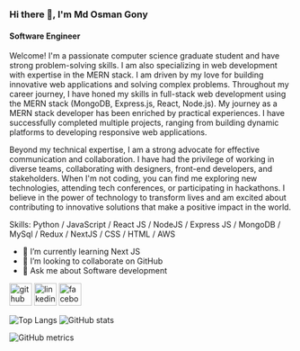 ### Hi there 👋, I'm Md Osman Gony
#### Software Engineer

Welcome! I'm a passionate computer science graduate student and have strong problem-solving skills. I am also specializing in web development with expertise in the MERN stack. I am driven by my love for building innovative web applications and solving complex problems. Throughout my career journey, I have honed my skills in full-stack web development using the MERN stack (MongoDB, Express.js, React, Node.js). My journey as a MERN stack developer has been enriched by practical experiences. I have successfully completed multiple projects, ranging from building dynamic platforms to developing responsive web applications. 


Beyond my technical expertise, I am a strong advocate for effective communication and collaboration. I have had the privilege of working in diverse teams, collaborating with designers, front-end developers, and stakeholders. When I'm not coding, you can find me exploring new technologies, attending tech conferences, or participating in hackathons. I believe in the power of technology to transform lives and am excited about contributing to innovative solutions that make a positive impact in the world.


Skills: Python / JavaScript / React JS / NodeJS / Express JS / MongoDB / MySql / Redux / NextJS / CSS / HTML / AWS

- 🌱 I’m currently learning Next JS 
- 👯 I’m looking to collaborate on GitHub 
- 💬 Ask me about Software development 


[<img src='https://cdn.jsdelivr.net/npm/simple-icons@3.0.1/icons/github.svg' alt='github' height='40'>](https://github.com/https://github.com/osmangony01)  [<img src='https://cdn.jsdelivr.net/npm/simple-icons@3.0.1/icons/linkedin.svg' alt='linkedin' height='40'>](https://www.linkedin.com/in/https://www.linkedin.com/in/mdosmangony//)  [<img src='https://cdn.jsdelivr.net/npm/simple-icons@3.0.1/icons/facebook.svg' alt='facebook' height='40'>](https://www.facebook.com/https://web.facebook.com/md.osman.gony2)  

![Top Langs](https://github-readme-stats.vercel.app/api/top-langs/?username=osmangony01)
![GitHub stats](https://github-readme-stats.vercel.app/api?username=osmangony01&show_icons=true&count_private=true)  

![GitHub metrics](https://metrics.lecoq.io/osmangony01)  
